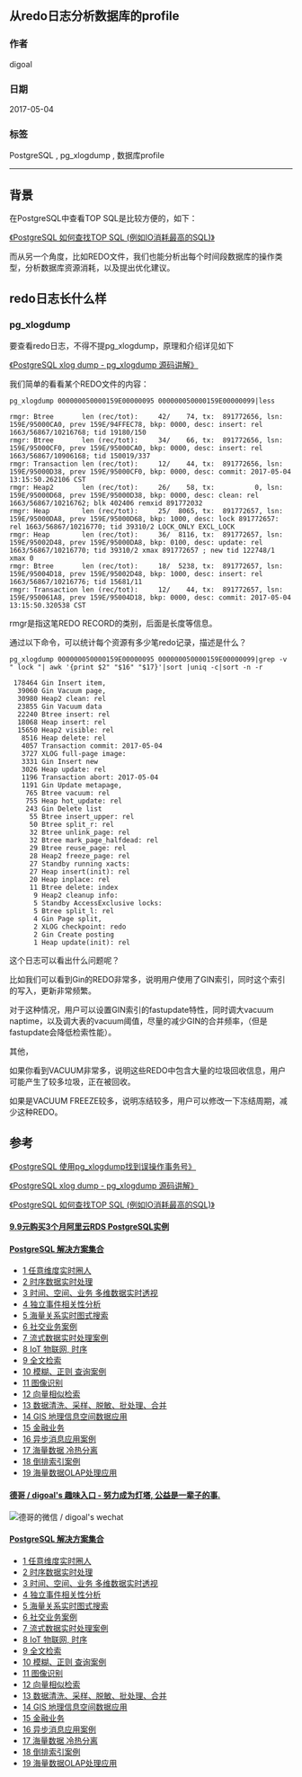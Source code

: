 ## 从redo日志分析数据库的profile  
              
### 作者              
digoal              
              
### 日期              
2017-05-04             
              
### 标签              
PostgreSQL , pg_xlogdump , 数据库profile       
              
----              
              
## 背景       
在PostgreSQL中查看TOP SQL是比较方便的，如下：  
  
[《PostgreSQL 如何查找TOP SQL (例如IO消耗最高的SQL)》](../201704/20170424_06.md)    
  
而从另一个角度，比如REDO文件，我们也能分析出每个时间段数据库的操作类型，分析数据库资源消耗，以及提出优化建议。  
  
## redo日志长什么样  
### pg_xlogdump  
要查看redo日志，不得不提pg_xlogdump，原理和介绍详见如下  
  
[《PostgreSQL xlog dump - pg_xlogdump 源码讲解》](../201302/20130223_01.md)    
  
我们简单的看看某个REDO文件的内容：  
  
```  
pg_xlogdump 000000050000159E00000095 000000050000159E00000099|less  
  
rmgr: Btree       len (rec/tot):     42/    74, tx:  891772656, lsn: 159E/95000CA0, prev 159E/94FFEC78, bkp: 0000, desc: insert: rel 1663/56867/10216768; tid 19180/150  
rmgr: Btree       len (rec/tot):     34/    66, tx:  891772656, lsn: 159E/95000CF0, prev 159E/95000CA0, bkp: 0000, desc: insert: rel 1663/56867/10906168; tid 150019/337  
rmgr: Transaction len (rec/tot):     12/    44, tx:  891772656, lsn: 159E/95000D38, prev 159E/95000CF0, bkp: 0000, desc: commit: 2017-05-04 13:15:50.262106 CST  
rmgr: Heap2       len (rec/tot):     26/    58, tx:          0, lsn: 159E/95000D68, prev 159E/95000D38, bkp: 0000, desc: clean: rel 1663/56867/10216762; blk 402406 remxid 891772032  
rmgr: Heap        len (rec/tot):     25/  8065, tx:  891772657, lsn: 159E/95000DA8, prev 159E/95000D68, bkp: 1000, desc: lock 891772657: rel 1663/56867/10216770; tid 39310/2 LOCK_ONLY EXCL_LOCK   
rmgr: Heap        len (rec/tot):     36/  8116, tx:  891772657, lsn: 159E/95002D48, prev 159E/95000DA8, bkp: 0100, desc: update: rel 1663/56867/10216770; tid 39310/2 xmax 891772657 ; new tid 122748/1 xmax 0  
rmgr: Btree       len (rec/tot):     18/  5238, tx:  891772657, lsn: 159E/95004D18, prev 159E/95002D48, bkp: 1000, desc: insert: rel 1663/56867/10216776; tid 15681/11  
rmgr: Transaction len (rec/tot):     12/    44, tx:  891772657, lsn: 159E/950061A8, prev 159E/95004D18, bkp: 0000, desc: commit: 2017-05-04 13:15:50.320538 CST  
```  
  
rmgr是指这笔REDO RECORD的类别，后面是长度等信息。   
  
通过以下命令，可以统计每个资源有多少笔redo记录，描述是什么？  
  
```  
pg_xlogdump 000000050000159E00000095 000000050000159E00000099|grep -v " lock "| awk '{print $2" "$16" "$17}'|sort |uniq -c|sort -n -r  
  
 178464 Gin Insert item,  
  39060 Gin Vacuum page,  
  30980 Heap2 clean: rel  
  23855 Gin Vacuum data  
  22240 Btree insert: rel  
  18068 Heap insert: rel  
  15650 Heap2 visible: rel  
   8516 Heap delete: rel  
   4057 Transaction commit: 2017-05-04  
   3727 XLOG full-page image:  
   3331 Gin Insert new  
   3026 Heap update: rel  
   1196 Transaction abort: 2017-05-04  
   1191 Gin Update metapage,  
    765 Btree vacuum: rel  
    755 Heap hot_update: rel  
    243 Gin Delete list  
     55 Btree insert_upper: rel  
     50 Btree split_r: rel  
     32 Btree unlink_page: rel  
     32 Btree mark_page_halfdead: rel  
     29 Btree reuse_page: rel  
     28 Heap2 freeze_page: rel  
     27 Standby running xacts:  
     27 Heap insert(init): rel  
     20 Heap inplace: rel  
     11 Btree delete: index  
      9 Heap2 cleanup info:  
      5 Standby AccessExclusive locks:  
      5 Btree split_l: rel  
      4 Gin Page split,  
      2 XLOG checkpoint: redo  
      2 Gin Create posting  
      1 Heap update(init): rel  
```  
  
这个日志可以看出什么问题呢？  
  
比如我们可以看到Gin的REDO非常多，说明用户使用了GIN索引，同时这个索引的写入，更新非常频繁。  
  
对于这种情况，用户可以设置GIN索引的fastupdate特性，同时调大vacuum naptime，以及调大表的vacuum阈值，尽量的减少GIN的合并频率，（但是fastupdate会降低检索性能）。  
  
其他，  
  
如果你看到VACUUM非常多，说明这些REDO中包含大量的垃圾回收信息，用户可能产生了较多垃圾，正在被回收。  
  
如果是VACUUM FREEZE较多，说明冻结较多，用户可以修改一下冻结周期，减少这种REDO。  
  
## 参考  
[《PostgreSQL 使用pg_xlogdump找到误操作事务号》](../201510/20151210_01.md)    
  
[《PostgreSQL xlog dump - pg_xlogdump 源码讲解》](../201302/20130223_01.md)    
  
[《PostgreSQL 如何查找TOP SQL (例如IO消耗最高的SQL)》](../201704/20170424_06.md)    

  
  
  
  
  
  
  
  
  
  
  
  
  
  
  
  
  
  
  
  
  
  
  
  
  
  
  
  
  
  
  
  
  
  
  
  
  
  
  
  
  
  
  
  
  
#### [9.9元购买3个月阿里云RDS PostgreSQL实例](https://www.aliyun.com/database/postgresqlactivity "57258f76c37864c6e6d23383d05714ea")
  
  
#### [PostgreSQL 解决方案集合](https://yq.aliyun.com/topic/118 "40cff096e9ed7122c512b35d8561d9c8")
- [1 任意维度实时圈人](https://yq.aliyun.com/topic/118 "40cff096e9ed7122c512b35d8561d9c8")
- [2 时序数据实时处理](https://yq.aliyun.com/topic/118 "40cff096e9ed7122c512b35d8561d9c8")
- [3 时间、空间、业务 多维数据实时透视](https://yq.aliyun.com/topic/118 "40cff096e9ed7122c512b35d8561d9c8")
- [4 独立事件相关性分析](https://yq.aliyun.com/topic/118 "40cff096e9ed7122c512b35d8561d9c8")
- [5 海量关系实时图式搜索](https://yq.aliyun.com/topic/118 "40cff096e9ed7122c512b35d8561d9c8")
- [6 社交业务案例](https://yq.aliyun.com/topic/118 "40cff096e9ed7122c512b35d8561d9c8")
- [7 流式数据实时处理案例](https://yq.aliyun.com/topic/118 "40cff096e9ed7122c512b35d8561d9c8")
- [8 IoT 物联网, 时序](https://yq.aliyun.com/topic/118 "40cff096e9ed7122c512b35d8561d9c8")
- [9 全文检索](https://yq.aliyun.com/topic/118 "40cff096e9ed7122c512b35d8561d9c8")
- [10 模糊、正则 查询案例](https://yq.aliyun.com/topic/118 "40cff096e9ed7122c512b35d8561d9c8")
- [11 图像识别](https://yq.aliyun.com/topic/118 "40cff096e9ed7122c512b35d8561d9c8")
- [12 向量相似检索](https://yq.aliyun.com/topic/118 "40cff096e9ed7122c512b35d8561d9c8")
- [13 数据清洗、采样、脱敏、批处理、合并](https://yq.aliyun.com/topic/118 "40cff096e9ed7122c512b35d8561d9c8")
- [14 GIS 地理信息空间数据应用](https://yq.aliyun.com/topic/118 "40cff096e9ed7122c512b35d8561d9c8")
- [15 金融业务](https://yq.aliyun.com/topic/118 "40cff096e9ed7122c512b35d8561d9c8")
- [16 异步消息应用案例](https://yq.aliyun.com/topic/118 "40cff096e9ed7122c512b35d8561d9c8")
- [17 海量数据 冷热分离](https://yq.aliyun.com/topic/118 "40cff096e9ed7122c512b35d8561d9c8")
- [18 倒排索引案例](https://yq.aliyun.com/topic/118 "40cff096e9ed7122c512b35d8561d9c8")
- [19 海量数据OLAP处理应用](https://yq.aliyun.com/topic/118 "40cff096e9ed7122c512b35d8561d9c8")
  
  
#### [德哥 / digoal's 趣味入口 - 努力成为灯塔, 公益是一辈子的事.](https://github.com/digoal/blog/blob/master/README.md "22709685feb7cab07d30f30387f0a9ae")
  
  
![德哥的微信 / digoal's wechat](../pic/digoal_weixin.jpg "f7ad92eeba24523fd47a6e1a0e691b59")
  
  
#### [PostgreSQL 解决方案集合](https://yq.aliyun.com/topic/118 "40cff096e9ed7122c512b35d8561d9c8")
- [1 任意维度实时圈人](https://yq.aliyun.com/topic/118 "40cff096e9ed7122c512b35d8561d9c8")
- [2 时序数据实时处理](https://yq.aliyun.com/topic/118 "40cff096e9ed7122c512b35d8561d9c8")
- [3 时间、空间、业务 多维数据实时透视](https://yq.aliyun.com/topic/118 "40cff096e9ed7122c512b35d8561d9c8")
- [4 独立事件相关性分析](https://yq.aliyun.com/topic/118 "40cff096e9ed7122c512b35d8561d9c8")
- [5 海量关系实时图式搜索](https://yq.aliyun.com/topic/118 "40cff096e9ed7122c512b35d8561d9c8")
- [6 社交业务案例](https://yq.aliyun.com/topic/118 "40cff096e9ed7122c512b35d8561d9c8")
- [7 流式数据实时处理案例](https://yq.aliyun.com/topic/118 "40cff096e9ed7122c512b35d8561d9c8")
- [8 IoT 物联网, 时序](https://yq.aliyun.com/topic/118 "40cff096e9ed7122c512b35d8561d9c8")
- [9 全文检索](https://yq.aliyun.com/topic/118 "40cff096e9ed7122c512b35d8561d9c8")
- [10 模糊、正则 查询案例](https://yq.aliyun.com/topic/118 "40cff096e9ed7122c512b35d8561d9c8")
- [11 图像识别](https://yq.aliyun.com/topic/118 "40cff096e9ed7122c512b35d8561d9c8")
- [12 向量相似检索](https://yq.aliyun.com/topic/118 "40cff096e9ed7122c512b35d8561d9c8")
- [13 数据清洗、采样、脱敏、批处理、合并](https://yq.aliyun.com/topic/118 "40cff096e9ed7122c512b35d8561d9c8")
- [14 GIS 地理信息空间数据应用](https://yq.aliyun.com/topic/118 "40cff096e9ed7122c512b35d8561d9c8")
- [15 金融业务](https://yq.aliyun.com/topic/118 "40cff096e9ed7122c512b35d8561d9c8")
- [16 异步消息应用案例](https://yq.aliyun.com/topic/118 "40cff096e9ed7122c512b35d8561d9c8")
- [17 海量数据 冷热分离](https://yq.aliyun.com/topic/118 "40cff096e9ed7122c512b35d8561d9c8")
- [18 倒排索引案例](https://yq.aliyun.com/topic/118 "40cff096e9ed7122c512b35d8561d9c8")
- [19 海量数据OLAP处理应用](https://yq.aliyun.com/topic/118 "40cff096e9ed7122c512b35d8561d9c8")
  
